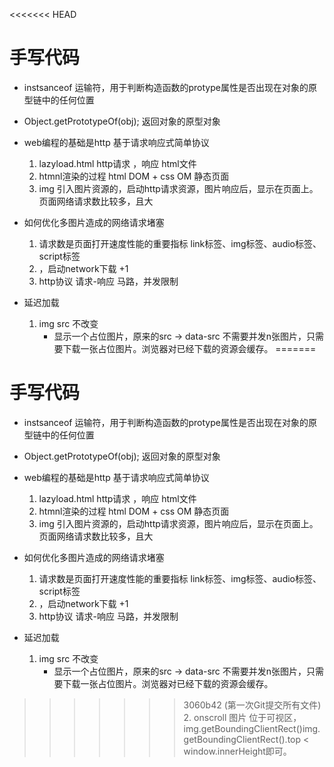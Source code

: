<<<<<<< HEAD
# 手写代码

- instsanceof 运输符，用于判断构造函数的protype属性是否出现在对象的原型链中的任何位置

- Object.getPrototypeOf(obj);    返回对象的原型对象


- web编程的基础是http 基于请求响应式简单协议
    1. lazyload.html    http请求    ，响应  html文件
    2. htmnl渲染的过程 html DOM + css OM 静态页面
    3. img 引入图片资源的，启动http请求资源，图片响应后，显示在页面上。
        页面网络请求数比较多，且大


- 如何优化多图片造成的网络请求堵塞
    1. 请求数是页面打开速度性能的重要指标
        link标签、img标签、audio标签、script标签
    2. ，启动network下载 +1
    3. http协议  请求-响应  马路，并发限制



- 延迟加载 
    1. img  src  不改变
        - 显示一个占位图片，原来的src -> data-src 不需要并发n张图片，只需要下载一张占位图片。浏览器对已经下载的资源会缓存。
=======
# 手写代码

- instsanceof 运输符，用于判断构造函数的protype属性是否出现在对象的原型链中的任何位置

- Object.getPrototypeOf(obj);    返回对象的原型对象


- web编程的基础是http 基于请求响应式简单协议
    1. lazyload.html    http请求    ，响应  html文件
    2. htmnl渲染的过程 html DOM + css OM 静态页面
    3. img 引入图片资源的，启动http请求资源，图片响应后，显示在页面上。
        页面网络请求数比较多，且大


- 如何优化多图片造成的网络请求堵塞
    1. 请求数是页面打开速度性能的重要指标
        link标签、img标签、audio标签、script标签
    2. ，启动network下载 +1
    3. http协议  请求-响应  马路，并发限制



- 延迟加载 
    1. img  src  不改变
        - 显示一个占位图片，原来的src -> data-src 不需要并发n张图片，只需要下载一张占位图片。浏览器对已经下载的资源会缓存。
>>>>>>> 3060b42 (第一次Git提交所有文件)
    2. onscroll 图片 位于可视区，img.getBoundingClientRect()img.getBoundingClientRect().top < window.innerHeight即可。